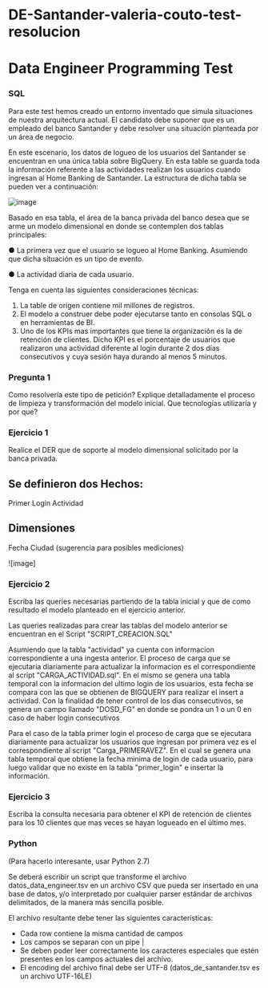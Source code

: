 # DE-Santander-valeria-couto-test-resolucion

# Data Engineer Programming Test

### SQL

Para este test hemos creado un entorno inventado que simula situaciones de nuestra arquitectura actual. El candidato debe suponer que es un empleado del banco Santander y debe resolver una situación planteada por un área de negocio.

En este escenario, los datos de logueo de los usuarios del Santander se encuentran en una única tabla sobre BigQuery. En esta table se guarda toda la información referente a las actividades realizan los usuarios cuando ingresan al Home Banking de Santander. La estructura de dicha tabla se pueden ver a continuación:

![image](https://user-images.githubusercontent.com/62435760/127665003-e3aad47b-616d-44aa-af21-c25249e11123.png)

Basado en esa tabla, el área de la banca privada del banco desea que se arme un modelo dimensional en donde se contemplen dos tablas principales:

●	La primera vez que el usuario se logueo al Home Banking. Asumiendo que dicha situación es un tipo de evento.

●	La actividad diaria de cada usuario.

Tenga en cuenta las siguientes consideraciones técnicas:

1.	La table de origen contiene mil millones de registros.
2.	El modelo a construer debe poder ejecutarse tanto en consolas SQL o en herramientas de BI.
3.	Uno de los KPIs mas importantes que tiene la organización es la de retención de clientes. Dicho KPI es el porcentaje de usuarios que realizaron una actividad diferente al login durante 2 dos días consecutivos y cuya sesión haya durando al menos 5 minutos.

### Pregunta 1
Como resolvería este tipo de petición? Explique detalladamente el proceso de limpieza y transformación del modelo inicial. Que tecnologías utilizaría y por que?

### Ejercicio 1
Realice el DER que de soporte al modelo dimensional solicitado por la banca privada.

## Se definieron dos Hechos:
Primer Login
Actividad

## Dimensiones
Fecha
Ciudad (sugerencia para posibles mediciones)

![image] 

### Ejercicio 2 
Escriba las queries necesarias partiendo de la tabla inicial y que de como resultado el modelo planteado en el ejercicio anterior.

Las queries realizadas para crear las tablas del modelo anterior se encuentran en el Script "SCRIPT_CREACION.SQL"

Asumiendo que la tabla "actividad" ya cuenta con informacion correspondiente a una ingesta anterior. El proceso de carga que se ejecutaria diariamente para actualizar la informacion
es el correspondiente al script "CARGA_ACTIVIDAD.sql". En el mismo se genera una tabla temporal con la informacion del ultimo login de los usuarios, esta fecha se compara con las que se obtienen
de BIGQUERY para realizar el insert a actividad. Con la finalidad de tener control de los dias consecutivos, se genera un campo llamado "DOSD_FG" en donde se pondra un 1 o un 0 en caso de haber login consecutivos

Para el caso de la tabla primer login el proceso de carga que se ejecutara diariamente para actualizar los usuarios que ingresan por primera vez es el correspondiente al script "Carga_PRIMERAVEZ".
En el cual se genera una tabla temporal que obtiene la fecha minima de login de cada usuario, para luego validar que  no existe en la tabla "primer_login" e insertar la información.

### Ejercicio 3
Escriba la consulta necesaria para obtener el KPI de retención de clientes para los 10 clientes que mas veces se hayan logueado en el último mes.


### Python 
(Para hacerlo interesante, usar Python 2.7)

Se deberá escribir un script que transforme el archivo datos_data_engineer.tsv en un archivo CSV que pueda ser insertado en una base de datos, y/o interpretado por cualquier parser estándar de archivos delimitados, de la manera más sencilla posible.

El archivo resultante debe tener las siguientes características:
* Cada row contiene la misma cantidad de campos
* Los campos se separan con un pipe |
* Se deben poder leer correctamente los caracteres especiales que estén presentes en los campos actuales del archivo. 
* El encoding del archivo final debe ser UTF-8 (datos_de_santander.tsv es un archivo UTF-16LE)


